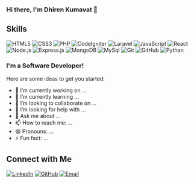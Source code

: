 ### Hi there, I'm Dhiren Kumavat 👋




## Skills

![HTML5](https://img.shields.io/badge/HTML5-E34F26?style=for-the-badge&logo=html5&logoColor=white)
![CSS3](https://img.shields.io/badge/CSS3-1572B6?style=for-the-badge&logo=css3&logoColor=white)
![PHP](https://img.shields.io/badge/Php-E34F26?style=for-the-badge&logo=php&logoColor=white)
![CodeIgniter](https://img.shields.io/badge/CodeIgniter-E34F26?style=for-the-badge&logo=CodeIgniter&logoColor=white)
![Laravel](https://img.shields.io/badge/laravel-E34F26?style=for-the-badge&logo=laravel&logoColor=white)
![JavaScript](https://img.shields.io/badge/JavaScript-F7DF1E?style=for-the-badge&logo=javascript&logoColor=black)
![React](https://img.shields.io/badge/React-20232A?style=for-the-badge&logo=react&logoColor=61DAFB)
![Node.js](https://img.shields.io/badge/Node.js-339933?style=for-the-badge&logo=nodedotjs&logoColor=white)
![Express.js](https://img.shields.io/badge/Express.js-000000?style=for-the-badge&logo=express&logoColor=white)
![MongoDB](https://img.shields.io/badge/MongoDB-47A248?style=for-the-badge&logo=mongodb&logoColor=white)
![MySql](https://img.shields.io/badge/Mysql-21759B?style=for-the-badge&logo=Mysql&logoColor=white)
![Git](https://img.shields.io/badge/Git-F05032?style=for-the-badge&logo=git&logoColor=white)
![GitHub](https://img.shields.io/badge/GitHub-181717?style=for-the-badge&logo=github&logoColor=white)
![Pythan](https://img.shields.io/badge/python-21759B?style=for-the-badge&logo=python&logoColor=white)



### I'm a Software Developer!

Here are some ideas to get you started:

- 🔭 I’m currently working on ...
- 🌱 I’m currently learning ...
- 👯 I’m looking to collaborate on ...
- 🤔 I’m looking for help with ...
- 💬 Ask me about ...
- 📫 How to reach me: ...
- 😄 Pronouns: ...
- ⚡ Fun fact: ...









## Connect with Me

[![LinkedIn](https://img.shields.io/badge/LinkedIn-0A66C2?style=for-the-badge&logo=linkedin&logoColor=white)](https://www.linkedin.com/in/dhiren-kumavat-206b3064/)
[![GitHub](https://img.shields.io/badge/GitHub-181717?style=for-the-badge&logo=github&logoColor=white)](https://github.com/dhirenkumavat)
[![Email](https://img.shields.io/badge/Email-D14836?style=for-the-badge&logo=gmail&logoColor=white)](mailto:dhirenkumavat07@gmail.com)
